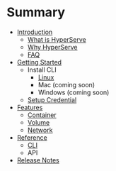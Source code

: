 # Summary

* [Introduction](./Introduction/__index__.md)
   * [What is HyperServe](./Introduction/what_is_hyperserve.md)
   * [Why HyperServe](./Introduction/why_hyperserve.md)
   * [FAQ](./Introduction/faq.md)
* [Getting Started](./GettingStarted/__index__.md)
   * Install CLI
       * [Linux](./GettingStarted/linux.md)
       * Mac (coming soon)
       * Windows (coming soon)
   * [Setup Credential](./GettingStarted/setup_credential.md)
* [Features](./Feature/__index__.md)
   * [Container](./Feature/container.md)
   * [Volume](./Feature/volume.md)
   * [Network](./Feature/network.md)
* [Reference](./Reference/__index__.md)
   * [CLI](./Reference/CLI/cli.md)
   * API
* [Release Notes](./ReleaseNote/__index__.md)


